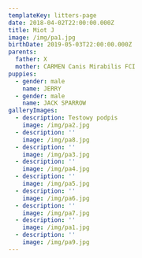 ```yaml
---
templateKey: litters-page
date: 2018-04-02T22:00:00.000Z
title: Miot J
image: /img/pa1.jpg
birthDate: 2019-05-03T22:00:00.000Z
parents:
  father: X
  mother: CARMEN Canis Mirabilis FCI
puppies:
  - gender: male
    name: JERRY
  - gender: male
    name: JACK SPARROW
galleryImages:
  - description: Testowy podpis
    image: /img/pa2.jpg
  - description: ''
    image: /img/pa8.jpg
  - description: ''
    image: /img/pa3.jpg
  - description: ''
    image: /img/pa4.jpg
  - description: ''
    image: /img/pa5.jpg
  - description: ''
    image: /img/pa6.jpg
  - description: ''
    image: /img/pa7.jpg
  - description: ''
    image: /img/pa1.jpg
  - description: ''
    image: /img/pa9.jpg
---
```

